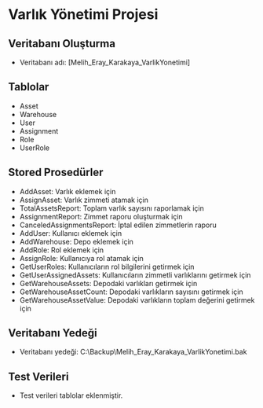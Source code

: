 # Varlık Yönetimi Projesi

## Veritabanı Oluşturma

- Veritabanı adı: [Melih_Eray_Karakaya_VarlikYonetimi]

## Tablolar

- Asset
- Warehouse
- User
- Assignment
- Role
- UserRole

## Stored Prosedürler

- AddAsset: Varlık eklemek için
- AssignAsset: Varlık zimmeti atamak için
- TotalAssetsReport: Toplam varlık sayısını raporlamak için
- AssignmentReport: Zimmet raporu oluşturmak için
- CanceledAssignmentsReport: İptal edilen zimmetlerin raporu
- AddUser: Kullanıcı eklemek için
- AddWarehouse: Depo eklemek için
- AddRole: Rol eklemek için
- AssignRole: Kullanıcıya rol atamak için
- GetUserRoles: Kullanıcıların rol bilgilerini getirmek için
- GetUserAssignedAssets: Kullanıcıların zimmetli varlıklarını getirmek için
- GetWarehouseAssets: Depodaki varlıkları getirmek için
- GetWarehouseAssetCount: Depodaki varlıkların sayısını getirmek için
- GetWarehouseAssetValue: Depodaki varlıkların toplam değerini getirmek için

## Veritabanı Yedeği

- Veritabanı yedeği: C:\Backup\Melih_Eray_Karakaya_VarlikYonetimi.bak

## Test Verileri

- Test verileri tablolar eklenmiştir.
